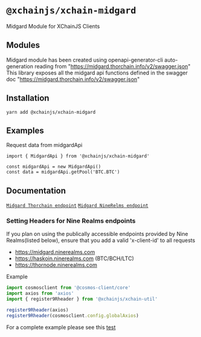 # `@xchainjs/xchain-midgard`

Midgard Module for XChainJS Clients

## Modules

Midgard module has been created using openapi-generator-cli auto-generation reading from "https://midgard.thorchain.info/v2/swagger.json" This library exposes all the midgard api functions defined in the swagger doc "https://midgard.thorchain.info/v2/swagger.json"

## Installation

```
yarn add @xchainjs/xchain-midgard
```

## Examples

Request data from midgardApi

```
import { MidgardApi } from '@xchainjs/xchain-midgard'

const midgardApi = new MidgardApi()
const data = midgardApi.getPool('BTC.BTC')

```

## Documentation

[`Midgard Thorchain endpoint`](https://midgard.thorchain.info/v2/doc)
[`Midgard NineRelms endpoint`](https://midgard.ninerealms.com/v2/doc)

### Setting Headers for Nine Realms endpoints

If you plan on using the publically accessible endpoints provided by Nine Realms(listed below), ensure that you add a valid 'x-client-id' to all requests

- https://midgard.ninerealms.com
- https://haskoin.ninerealms.com (BTC/BCH/LTC)
- https://thornode.ninerealms.com

Example

```typescript
import cosmosclient from '@cosmos-client/core'
import axios from 'axios'
import { register9Rheader } from '@xchainjs/xchain-util'

register9Rheader(axios)
register9Rheader(cosmosclient.config.globalAxios)
```

For a complete example please see this [test](https://github.com/xchainjs/xchainjs-lib/blob/master/packages/xchain-thorchain-amm/__e2e__/wallet.e2e.ts)
